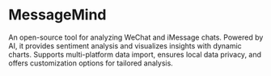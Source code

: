 # MessageMind
An open-source tool for analyzing WeChat and iMessage chats. Powered by AI, it provides sentiment analysis and visualizes insights with dynamic charts. Supports multi-platform data import, ensures local data privacy, and offers customization options for tailored analysis.
